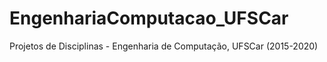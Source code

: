 # EngenhariaComputacao_UFSCar
Projetos de Disciplinas - Engenharia de Computação, UFSCar (2015-2020)
